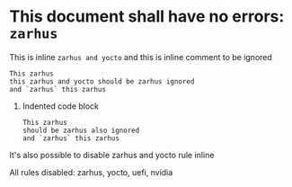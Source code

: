 # This document shall have no errors: `zarhus`

This is inline `zarhus and yocto` and this is inline comment<!-- zarhus --> to be ignored
<!-- This
is block comment and everything zarhus and yocto should be ignored even inline `zarhus`
zarhus
-->

```text
This zarhus
this zarhus and yocto should be zarhus ignored
and `zarhus` this zarhus
```

1. Indented code block

    ```text
    This zarhus
    should be zarhus also ignored
    and `zarhus` this zarhus
    ```

It's also possible to disable zarhus and yocto rule inline <!-- namespell:disable Zarhus, Yocto -->

All rules disabled: zarhus, yocto, uefi, nvidia <!-- namespell:disable -->
